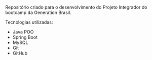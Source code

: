 Repositório criado para o desenvolvimento do Projeto Integrador do bootcamp da Generation Brasil.

Tecnologias utilizadas:

 - Java POO
 - Spring Boot
 - MySQL
 - Git
 - GitHub
